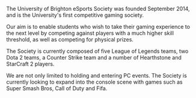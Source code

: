 The University of Brighton eSports Society was founded September 2014, and is the University's first competitive gaming society.

Our aim is to enable students who wish to take their gaming experience to the next level by competing against players with a much higher skill threshold, as well as competing for physical prizes.

The Society is currently composed of five League of Legends teams, two Dota 2 teams, a Counter Strike team and a number of Hearthstone and StarCraft 2 players.

We are not only limited to holding and entering PC events. The Society is currently looking to expand into the console scene with games such as Super Smash Bros, Call of Duty and Fifa.
